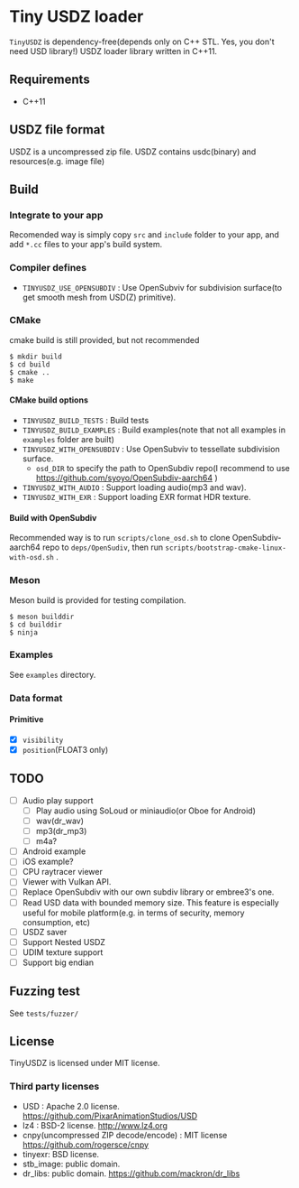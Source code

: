# Tiny USDZ loader

`TinyUSDZ` is dependency-free(depends only on C++ STL. Yes, you don't need USD library!) USDZ loader library written in C++11.

## Requirements

* C++11

## USDZ file format

USDZ is a uncompressed zip file.
USDZ contains usdc(binary) and resources(e.g. image file)

## Build

### Integrate to your app

Recomended way is simply copy `src` and `include` folder to your app, and add `*.cc` files to your app's build system.

### Compiler defines

* `TINYUSDZ_USE_OPENSUBDIV` : Use OpenSubviv for subdivision surface(to get smooth mesh from USD(Z) primitive).

### CMake

cmake build is still provided, but not recommended

```
$ mkdir build
$ cd build
$ cmake ..
$ make
```

#### CMake build options

* `TINYUSDZ_BUILD_TESTS` : Build tests
* `TINYUSDZ_BUILD_EXAMPLES` : Build examples(note that not all examples in `examples` folder are built)
* `TINYUSDZ_WITH_OPENSUBDIV` : Use OpenSubviv to tessellate subdivision surface.
  * `osd_DIR` to specify the path to OpenSubdiv repo(I recommend to use https://github.com/syoyo/OpenSubdiv-aarch64 )
* `TINYUSDZ_WITH_AUDIO` : Support loading audio(mp3 and wav).
* `TINYUSDZ_WITH_EXR` : Support loading EXR format HDR texture.

#### Build with OpenSubdiv

Recommended way is to run `scripts/clone_osd.sh` to clone OpenSubdiv-aarch64 repo to `deps/OpenSudiv`, then run `scripts/bootstrap-cmake-linux-with-osd.sh` .

### Meson

Meson build is provided for testing compilation.

```
$ meson builddir
$ cd builddir
$ ninja
```

### Examples

See `examples` directory.

### Data format

#### Primitive

* [x] `visibility`
* [x] `position`(FLOAT3 only)

## TODO

* [ ] Audio play support
  * [ ] Play audio using SoLoud or miniaudio(or Oboe for Android)
  * [ ] wav(dr_wav)
  * [ ] mp3(dr_mp3)
  * [ ] m4a?
* [ ] Android example
* [ ] iOS example?
* [ ] CPU raytracer viewer
* [ ] Viewer with Vulkan API.
* [ ] Replace OpenSubdiv with our own subdiv library or embree3's one.
* [ ] Read USD data with bounded memory size. This feature is especially useful for mobile platform(e.g. in terms of security, memory consumption, etc)
* [ ] USDZ saver
* [ ] Support Nested USDZ
* [ ] UDIM texture support
* [ ] Support big endian

## Fuzzing test

See `tests/fuzzer/` 

## License

TinyUSDZ is licensed under MIT license.

### Third party licenses

* USD : Apache 2.0 license. https://github.com/PixarAnimationStudios/USD
* lz4 : BSD-2 license. http://www.lz4.org
* cnpy(uncompressed ZIP decode/encode) : MIT license https://github.com/rogersce/cnpy
* tinyexr: BSD license.
* stb_image: public domain. 
* dr_libs: public domain. https://github.com/mackron/dr_libs

